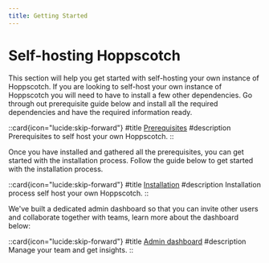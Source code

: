 ```yaml
---
title: Getting Started
---
```


# Self-hosting Hoppscotch

This section will help you get started with self-hosting your own instance of Hoppscotch. If you are looking to self-host your own instance of Hoppscotch you will need to have to install a few other dependencies. Go through out prerequisite guide below and install all the required dependencies and have the required information ready.

::card{icon="lucide:skip-forward"}
#title
[Prerequisites](/documentation/self-host/prerequisites)
#description
Prerequisites to self host your own Hoppscotch.
::

Once you have installed and gathered all the prerequisites, you can get started with the installation process. Follow the guide below to get started with the installation process.

::card{icon="lucide:skip-forward"}
#title
[Installation](/documentation/self-host/install-and-build)
#description
Installation process self host your own Hoppscotch.
::

We've built a dedicated admin dashboard so that you can invite other users and collaborate together with teams, learn more about the dashboard below:

::card{icon="lucide:skip-forward"}
#title
[Admin dashboard](/documentation/self-host/admin-dashboard)
#description
Manage your team and get insights.
::
